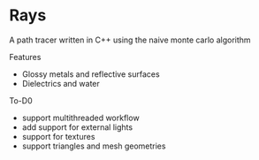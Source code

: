 # Rays

A path tracer written in C++ using the naive monte carlo algorithm

Features
* Glossy metals and reflective surfaces
* Dielectrics and water

To-D0
* support multithreaded workflow
* add support for external lights
* support for textures
* support triangles and mesh geometries

